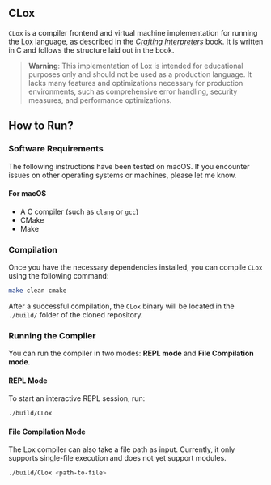 ## CLox

`CLox` is a compiler frontend and virtual machine implementation for running the [Lox](https://craftinginterpreters.com/the-lox-language.html) language, as described in the [*Crafting Interpreters*](https://craftinginterpreters.com/) book. It is written in C and follows the structure laid out in the book.

> **Warning**: This implementation of Lox is intended for educational purposes only and should not be used as a production language. It lacks many features and optimizations necessary for production environments, such as comprehensive error handling, security measures, and performance optimizations.

## How to Run?

### Software Requirements

The following instructions have been tested on macOS. If you encounter issues on other operating systems or machines, please let me know.

#### For macOS

- A C compiler (such as `clang` or `gcc`)
- CMake
- Make

### Compilation

Once you have the necessary dependencies installed, you can compile `CLox` using the following command:

```bash
make clean cmake
```

After a successful compilation, the `CLox` binary will be located in the `./build/` folder of the cloned repository.

### Running the Compiler

You can run the compiler in two modes: **REPL mode** and **File Compilation mode**.

#### REPL Mode

To start an interactive REPL session, run:

```bash
./build/CLox
```

#### File Compilation Mode

The Lox compiler can also take a file path as input. Currently, it only supports single-file execution and does not yet support modules.

```bash
./build/CLox <path-to-file>
```